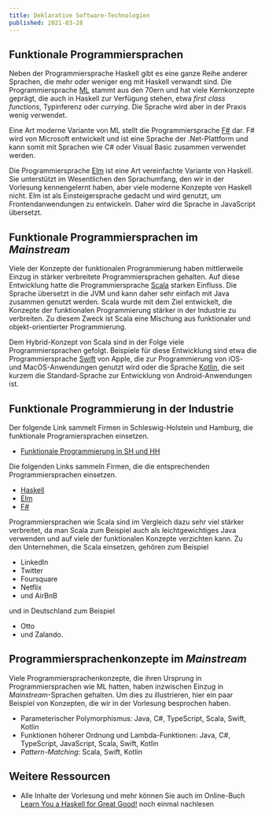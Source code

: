 ```yaml
---
title: Deklarative Software-Technologien
published: 2021-03-28
---
```



## Funktionale Programmiersprachen

Neben der Programmiersprache Haskell gibt es eine ganze Reihe anderer Sprachen, die mehr oder weniger eng mit Haskell verwandt sind.
Die Programmiersprache [ML](https://en.wikipedia.org/wiki/ML_(programming_language)) stammt aus den 70ern und hat viele Kernkonzepte geprägt, die auch in Haskell zur Verfügung stehen, etwa _first class functions_, Typinferenz oder _currying_.
Die Sprache wird aber in der Praxis wenig verwendet.

Eine Art moderne Variante von ML stellt die Programmiersprache [F#](https://en.wikipedia.org/wiki/F_Sharp_(programming_language)) dar.
F# wird von Microsoft entwickelt und ist eine Sprache der .Net-Plattform und kann somit mit Sprachen wie C# oder Visual Basic zusammen verwendet werden.

Die Programmiersprache [Elm](https://elm-lang.org) ist eine Art vereinfachte Variante von Haskell.
Sie unterstützt im Wesentlichen den Sprachumfang, den wir in der Vorlesung kennengelernt haben, aber viele moderne Konzepte von Haskell nicht.
Elm ist als Einsteigersprache gedacht und wird genutzt, um Frontendanwendungen zu entwickeln.
Daher wird die Sprache in JavaScript übersetzt.


## Funktionale Programmiersprachen im _Mainstream_

Viele der Konzepte der funktionalen Programmierung haben mittlerweile Einzug in stärker verbreitete Programmiersprachen gehalten.
Auf diese Entwicklung hatte die Programmiersprache [Scala](https://en.wikipedia.org/wiki/Scala_(programming_language)) starken Einfluss.
Die Sprache übersetzt in die JVM und kann daher sehr einfach mit Java zusammen genutzt werden.
Scala wurde mit dem Ziel entwickelt, die Konzepte der funktionalen Programmierung stärker in der Industrie zu verbreiten.
Zu diesem Zweck ist Scala eine Mischung aus funktionaler und objekt-orientierter Programmierung.

Dem Hybrid-Konzept von Scala sind in der Folge viele Programmiersprachen gefolgt.
Beispiele für diese Entwicklung sind etwa die Programmiersprache [Swift](https://en.wikipedia.org/wiki/Swift_(programming_language)) von Apple, die zur Programmierung von iOS- und MacOS-Anwendungen genutzt wird oder die Sprache [Kotlin](https://en.wikipedia.org/wiki/Kotlin_(programming_language)), die seit kurzem die Standard-Sprache zur Entwicklung von Android-Anwendungen ist.


## Funktionale Programmierung in der Industrie

Der folgende Link sammelt Firmen in Schleswig-Holstein und Hamburg, die funktionale Programiersprachen einsetzen.

* [Funktionale Programmierung in SH und HH](https://github.com/jan-christiansen/fp-companies-sh-hh)

Die folgenden Links sammeln Firmen, die die entsprechenden Programmiersprachen einsetzen.

* [Haskell](https://github.com/erkmos/haskell-companies)
* [Elm](https://github.com/lpil/elm-companies)
* [F#](https://github.com/Kavignon/fsharp-companies)

Programmiersprachen wie Scala sind im Vergleich dazu sehr viel stärker verbreitet, da man Scala zum Beispiel auch als leichtgewichtiges Java verwenden und auf viele der funktionalen Konzepte verzichten kann.
Zu den Unternehmen, die Scala einsetzen, gehören zum Beispiel

* LinkedIn
* Twitter
* Foursquare
* Netflix
* und AirBnB

und in Deutschland zum Beispiel

* Otto
* und Zalando.


## Programmiersprachenkonzepte im _Mainstream_

Viele Programmiersprachenkonzepte, die ihren Ursprung in Programmiersprachen wie ML hatten, haben inzwischen Einzug in _Mainstream_-Sprachen gehalten.
Um dies zu illustrieren, hier ein paar Beispiel von Konzepten, die wir in der Vorlesung besprochen haben.

* Parameterischer Polymorphismus: Java, C#, TypeScript, Scala, Swift, Kotlin
* Funktionen höherer Ordnung und Lambda-Funktionen: Java, C#, TypeScript, JavaScript, Scala, Swift, Kotlin
* _Pattern-Matching_: Scala, Swift, Kotlin
<!-- * Typinferenz: -->


## Weitere Ressourcen
- Alle Inhalte der Vorlesung und mehr können Sie auch im Online-Buch [Learn You a Haskell for Great Good!](http://learnyouahaskell.com/chapters) noch einmal nachlesen
